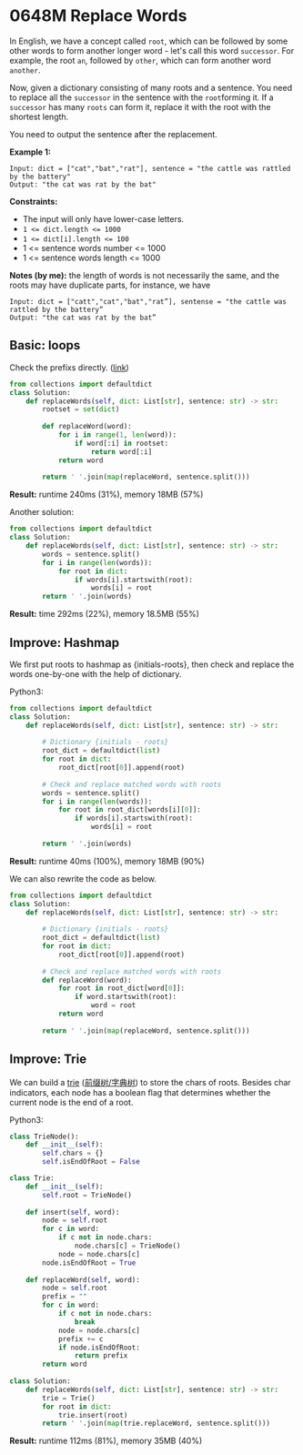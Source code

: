 # 0648M Replace Words

In English, we have a concept called `root`, which can be followed by some other words to form another longer word - let's call this word `successor`. For example, the root `an`, followed by `other`, which can form another word `another`.

Now, given a dictionary consisting of many roots and a sentence. You need to replace all the `successor` in the sentence with the `root`forming it. If a `successor` has many `roots` can form it, replace it with the root with the shortest length.

You need to output the sentence after the replacement.

**Example 1:**

```
Input: dict = ["cat","bat","rat"], sentence = "the cattle was rattled by the battery"
Output: "the cat was rat by the bat"
```

**Constraints:**

- The input will only have lower-case letters.
- `1 <= dict.length <= 1000`
- `1 <= dict[i].length <= 100`
- 1 <= sentence words number <= 1000
- 1 <= sentence words length <= 1000

**Notes (by me):** the length of words is not necessarily the same, and the roots may have duplicate parts, for instance, we have

```
Input: dict = ["catt","cat","bat","rat”], sentense = "the cattle was rattled by the battery”
Output: "the cat was rat by the bat”
```

## Basic: loops

Check the prefixs directly. ([link](https://leetcode.com/problems/replace-words/discuss/105755/Python-Straightforward-with-Explanation-(Prefix-hash-Trie-solutions)))

```python
from collections import defaultdict
class Solution:
    def replaceWords(self, dict: List[str], sentence: str) -> str:
        rootset = set(dict)
        
        def replaceWord(word):
            for i in range(1, len(word)):
                if word[:i] in rootset:
                    return word[:i]
            return word
            
        return ' '.join(map(replaceWord, sentence.split()))
```

**Result:** runtime 240ms (31%), memory 18MB (57%)

Another solution:

```python
from collections import defaultdict
class Solution:
    def replaceWords(self, dict: List[str], sentence: str) -> str:
        words = sentence.split()
        for i in range(len(words)):
            for root in dict:
                if words[i].startswith(root):
                    words[i] = root
        return ' '.join(words)
```

**Result:** time 292ms (22%), memory 18.5MB (55%)

## Improve: Hashmap

We first put roots to hashmap as {initials-roots}, then check and replace the words one-by-one with the help of dictionary.

Python3:

```python
from collections import defaultdict
class Solution:
    def replaceWords(self, dict: List[str], sentence: str) -> str:
        
        # Dictionary {initials - roots}
        root_dict = defaultdict(list)
        for root in dict:
            root_dict[root[0]].append(root)
        
        # Check and replace matched words with roots
        words = sentence.split()
        for i in range(len(words)):
            for root in root_dict[words[i][0]]:
                if words[i].startswith(root):
                    words[i] = root
        
        return ' '.join(words)
```

**Result:** runtime 40ms (100%), memory 18MB (90%)

We can also rewrite the code as below.

```python
from collections import defaultdict
class Solution:
    def replaceWords(self, dict: List[str], sentence: str) -> str:
        
        # Dictionary {initials - roots}
        root_dict = defaultdict(list)
        for root in dict:
            root_dict[root[0]].append(root)
        
        # Check and replace matched words with roots
        def replaceWord(word):
            for root in root_dict[word[0]]:
                if word.startswith(root):
                    word = root
            return word
        
        return ' '.join(map(replaceWord, sentence.split()))
```

## Improve: Trie

We can build a [trie](https://en.wikipedia.org/wiki/Trie) ([前缀树/字典树](https://zh.wikipedia.org/wiki/Trie)) to store the chars of roots. Besides char indicators, each node has a boolean flag that determines whether the current node is the end of a root.

Python3: 

```python
class TrieNode():
    def __init__(self):
        self.chars = {}
        self.isEndOfRoot = False

class Trie:
    def __init__(self):
        self.root = TrieNode()
    
    def insert(self, word):
        node = self.root
        for c in word:
            if c not in node.chars:
                node.chars[c] = TrieNode()
            node = node.chars[c]
        node.isEndOfRoot = True
        
    def replaceWord(self, word):
        node = self.root
        prefix = ""
        for c in word:
            if c not in node.chars:
                break
            node = node.chars[c]
            prefix += c
            if node.isEndOfRoot:
                return prefix
        return word
        
class Solution:
    def replaceWords(self, dict: List[str], sentence: str) -> str:
        trie = Trie()
        for root in dict:
            trie.insert(root)
        return ' '.join(map(trie.replaceWord, sentence.split()))
```

**Result:** runtime 112ms (81%), memory 35MB (40%)

